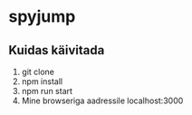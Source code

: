 # spyjump

## Kuidas käivitada

1. git clone
1. npm install
1. npm run start
1. Mine browseriga aadressile localhost:3000